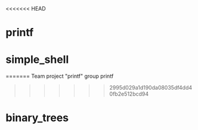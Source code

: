 <<<<<<< HEAD
# printf
# simple_shell
=======
Team project "printf"
group printf
>>>>>>> 2995d029a1d190da08035df4dd40fb2e512bcd94
# binary_trees
